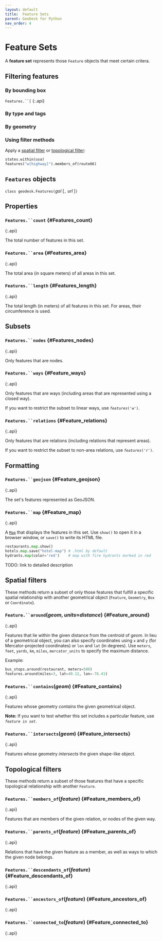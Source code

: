 ```yaml
---
layout: default
title:  Feature Sets
parent: GeoDesk for Python
nav_order: 4
---
```

# Feature Sets

A **feature set** represents those `Feature` objects that meet certain critera.

## Filtering features

### By bounding box

`Features.``[`
{:.api}


### By type and tags

### By geometry

### Using filter methods

Apply a [spatial filter](#spatial-filters) or [topological filter](#topological-filters):

```python
states.within(usa)
features("w[highway]").members_of(route66)
```

## `Features` objects

`class geodesk.Features(`*gol* [`,` *url* ]`)`



## Properties

### `Features.``count` {#Features_count}
{:.api}

The total number of features in this set.

### `Features.``area` {#Features_area}
{:.api}

The total area (in square meters) of all areas in this set.

### `Features.``length` {#Features_length}
{:.api}

The total length (in meters) of all features in this set. For areas, their circumference
is used.

## Subsets

### `Features.``nodes` {#Features_nodes}
{:.api}

Only features that are nodes.

### `Features.``ways` {#Feature_ways}
{:.api}

Only features that are ways (including areas that are represented using a closed way).

If you want to restrict the subset to linear ways, use <code><i>features</i>('w')</code>.

### `Features.``relations` {#Feature_relations}
{:.api}

Only features that are relations (including relations that represent areas).

If you want to restrict the subset to non-area relations, use <code><i>features</i>('r')</code>.

## Formatting

### `Features.``geojson` {#Feature_geojson}
{:.api}

The set's features represented as GeoJSON.

### `Features.``map` {#Feature_map}
{:.api}

A [`Map`](maps) that displays the features in this set. Use `show()` to open it in a browser window, or `save()` to write its HTML file. 

```python
restaurants.map.show()
hotels.map.save("hotel-map") # .html by default
hydrants.map(color='red')    # map with fire hydrants marked in red
```

TODO: link to detailed description


## Spatial filters

These methods return a subset of only those features that fulfill a specific spatial relationship with another geometrical object (`Feature`, `Geometry`, `Box` or `Coordinate`). 

### `Feature.``around`(*geom*, *units*=*distance*) {#Feature_around}
{:.api}

Features that lie within the given distance from the centroid of *geom*. 
In lieu of a geometrical object, you can also specify coordinates using 
`x` and `y` (for Mercator-projected coordinates) or `lon` and `lat` (in degrees).
Use `meters`, `feet`, `yards`, `km`, `miles`, `mercator_units` to specify the maximum distance.

Example:

```python
bus_stops.around(restaurant, meters=500) 
features.around(miles=3, lat=40.12, lon=-76.41) 
```

### `Features.``contains`(*geom*) {#Feature_contains}
{:.api}

Features whose geometry *contains* the given geometrical object.

**Note:** If you want to test whether this set includes a particular feature, use <code><i>feature</i> in <i>set</i></code>.

### `Features.``intersects`(*geom*) {#Feature_intersects}
{:.api}

Features whose geometry *intersects* the given shape-like object.


## Topological filters

These methods return a subset of those features that have a specific topological relationship with another `Feature`.

### `Features.``members_of`(*feature*) {#Feature_members_of}
{:.api}

Features that are members of the given relation, or nodes of the given way.

### `Features.``parents_of`(*feature*) {#Feature_parents_of}
{:.api}

Relations that have the given feature as a member, as well as ways to which the given node belongs.

### `Features.``descendants_of`(*feature*) {#Feature_descendants_of}
{:.api}

### `Features.``ancestors_of`(*feature*) {#Feature_ancestors_of}
{:.api}

### `Features.``connected_to`(*feature*) {#Feature_connected_to}
{:.api}



